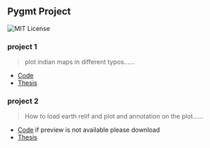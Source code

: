 
## Pygmt Project
![MIT License](https://img.shields.io/badge/License-MIT-green.svg)

### project 1
> plot indian maps in different typos......
 - [Code](https://github.com/tuhinbidyanta/giri_sir_project/blob/main/project%201/main.ipynb)
 - [Thesis](https://github.com/tuhinbidyanta/giri_sir_project/blob/main/project%201/README.md)

### project 2
> How to load earth relif and plot and annotation on the plot......
 - [Code](https://github.com/tuhinbidyanta/giri_sir_project/blob/main/project%202/main.ipynb) if preview is not available please download
 - [Thesis](https://github.com/tuhinbidyanta/giri_sir_project/blob/main/project%202/README.md)
